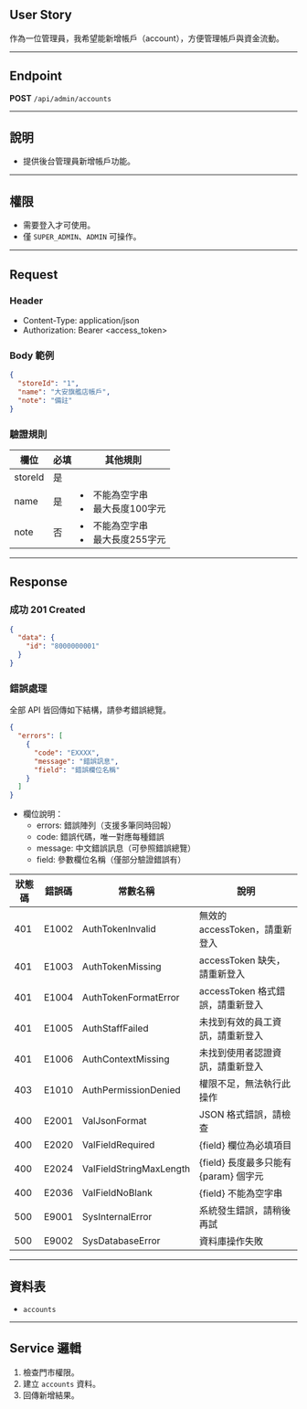 ## User Story

作為一位管理員，我希望能新增帳戶（account），方便管理帳戶與資金流動。

---

## Endpoint

**POST** `/api/admin/accounts`

---

## 說明

- 提供後台管理員新增帳戶功能。

---

## 權限

- 需要登入才可使用。
- 僅 `SUPER_ADMIN`、`ADMIN` 可操作。

---

## Request

### Header

- Content-Type: application/json
- Authorization: Bearer <access_token>

### Body 範例

```json
{
  "storeId": "1",
  "name": "大安旗艦店帳戶",
  "note": "備註"
}
```

### 驗證規則

| 欄位    | 必填 | 其他規則                            |
| ------- | ---- | ----------------------------------- |
| storeId | 是   |                                     |
| name    | 是   | <li>不能為空字串<li>最大長度100字元 |
| note    | 否   | <li>不能為空字串<li>最大長度255字元 |

---

## Response

### 成功 201 Created

```json
{
  "data": {
    "id": "8000000001"
  }
}
```


### 錯誤處理

全部 API 皆回傳如下結構，請參考錯誤總覽。

```json
{
  "errors": [
    {
      "code": "EXXXX",
      "message": "錯誤訊息",
      "field": "錯誤欄位名稱"
    }
  ]
}
```

- 欄位說明：
  - errors: 錯誤陣列（支援多筆同時回報）
  - code: 錯誤代碼，唯一對應每種錯誤
  - message: 中文錯誤訊息（可參照錯誤總覽）
  - field: 參數欄位名稱（僅部分驗證錯誤有）

| 狀態碼 | 錯誤碼   | 常數名稱                | 說明                                  |
| ------ | -------- | ----------------------- | ------------------------------------- |
| 401    | E1002    | AuthTokenInvalid        | 無效的 accessToken，請重新登入        |
| 401    | E1003    | AuthTokenMissing        | accessToken 缺失，請重新登入          |
| 401    | E1004    | AuthTokenFormatError    | accessToken 格式錯誤，請重新登入      |
| 401    | E1005    | AuthStaffFailed         | 未找到有效的員工資訊，請重新登入      |
| 401    | E1006    | AuthContextMissing      | 未找到使用者認證資訊，請重新登入      |
| 403    | E1010    | AuthPermissionDenied    | 權限不足，無法執行此操作              |
| 400    | E2001    | ValJsonFormat           | JSON 格式錯誤，請檢查                 |
| 400    | E2020    | ValFieldRequired        | {field} 欄位為必填項目                |
| 400    | E2024    | ValFieldStringMaxLength | {field} 長度最多只能有 {param} 個字元 |
| 400    | E2036    | ValFieldNoBlank         | {field} 不能為空字串                  |
| 500    | E9001    | SysInternalError        | 系統發生錯誤，請稍後再試              |
| 500    | E9002    | SysDatabaseError        | 資料庫操作失敗                        |

---

## 資料表

- `accounts`

---

## Service 邏輯

1. 檢查門市權限。
2. 建立 `accounts` 資料。
3. 回傳新增結果。
